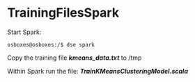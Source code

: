 # TrainingFilesSpark


Start Spark:

    osboxes@osboxes:/$ dse spark
    

Copy the training file ***kmeans_data.txt*** to /tmp

Within Spark run the file: ***TrainKMeansClusteringModel.scala***

